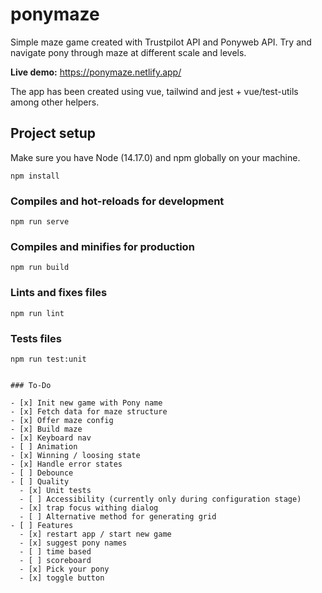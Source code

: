 # ponymaze

Simple maze game created with Trustpilot API and Ponyweb API. Try and navigate pony through maze at different scale and levels.

**Live demo:** https://ponymaze.netlify.app/

The app has been created using vue, tailwind and jest + vue/test-utils among other helpers.

## Project setup

Make sure you have Node (14.17.0) and npm globally on your machine.

```
npm install
```

### Compiles and hot-reloads for development

```
npm run serve
```

### Compiles and minifies for production

```
npm run build
```

### Lints and fixes files

```
npm run lint
```

### Tests files

```
npm run test:unit


### To-Do

- [x] Init new game with Pony name
- [x] Fetch data for maze structure
- [x] Offer maze config
- [x] Build maze
- [x] Keyboard nav
- [ ] Animation
- [x] Winning / loosing state
- [x] Handle error states
- [ ] Debounce
- [ ] Quality
  - [x] Unit tests
  - [ ] Accessibility (currently only during configuration stage)
  - [x] trap focus withing dialog
  - [ ] Alternative method for generating grid
- [ ] Features
  - [x] restart app / start new game
  - [x] suggest pony names
  - [ ] time based
  - [ ] scoreboard
  - [x] Pick your pony
  - [x] toggle button
```
